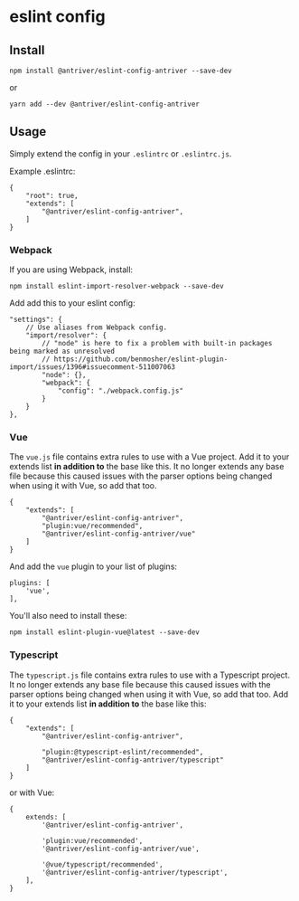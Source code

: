 # eslint config

## Install

    npm install @antriver/eslint-config-antriver --save-dev

or

    yarn add --dev @antriver/eslint-config-antriver

## Usage

Simply extend the config in your `.eslintrc` or `.eslintrc.js`.

Example .eslintrc:

    {
        "root": true,
        "extends": [
            "@antriver/eslint-config-antriver",
        ]
    }

### Webpack

If you are using Webpack, install:

    npm install eslint-import-resolver-webpack --save-dev

Add add this to your eslint config:

    "settings": {
        // Use aliases from Webpack config.
        "import/resolver": {
            // "node" is here to fix a problem with built-in packages being marked as unresolved
            // https://github.com/benmosher/eslint-plugin-import/issues/1396#issuecomment-511007063
            "node": {},
            "webpack": {
                "config": "./webpack.config.js"
            }
        }
    },

### Vue

The `vue.js` file contains extra rules to use with a Vue project. Add it to your extends list **in addition to** the base like this.
It no longer extends any base file because this caused issues with the parser options being changed when using it with Vue, so add that too.

    {
        "extends": [
            "@antriver/eslint-config-antriver",
            "plugin:vue/recommended",
            "@antriver/eslint-config-antriver/vue"
        ]
    }

And add the `vue` plugin to your list of plugins:

    plugins: [
        'vue',
    ],

You'll also need to install these:

    npm install eslint-plugin-vue@latest --save-dev

### Typescript

The `typescript.js` file contains extra rules to use with a Typescript project.
It no longer extends any base file because this caused issues with the parser options being changed when using it with Vue, so add that too.
Add it to your extends list **in addition to** the base like this:

    {
        "extends": [
            "@antriver/eslint-config-antriver",

            "plugin:@typescript-eslint/recommended",
            "@antriver/eslint-config-antriver/typescript"
        ]
    }

or with Vue:

    {
        extends: [
            '@antriver/eslint-config-antriver',

            'plugin:vue/recommended',
            '@antriver/eslint-config-antriver/vue',

            '@vue/typescript/recommended',
            '@antriver/eslint-config-antriver/typescript',
        ],
    }

